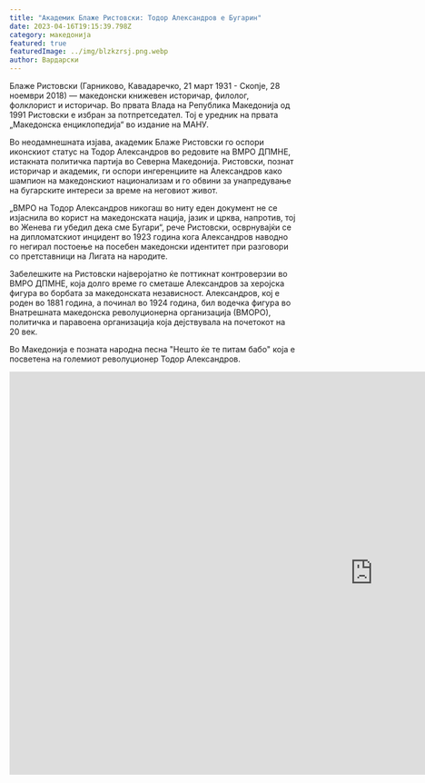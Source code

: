 ```yaml
---
title: "Академик Блаже Ристовски: Тодор Александров е Бугарин"
date: 2023-04-16T19:15:39.798Z
category: македонија
featured: true
featuredImage: ../img/blzkzrsj.png.webp
author: Вардарски
---
```


<!--StartFragment-->

Блаже Ристовски (Гарниково, Кавадаречко, 21 март 1931 - Скопје, 28 ноември 2018) — македонски книжевен историчар, филолог, фолклорист и историчар. Во првата Влада на Република Македонија од 1991 Ристовски е избран за потпретседател. Тој е уредник на првата „Македонска енциклопедија“ во издание на МАНУ.

<!--EndFragment-->

Во неодамнешната изјава, академик Блаже Ристовски го оспори иконскиот статус на Тодор Александров во редовите на ВМРО ДПМНЕ, истакната политичка партија во Северна Македонија. Ристовски, познат историчар и академик, ги оспори ингеренциите на Александров како шампион на македонскиот национализам и го обвини за унапредување на бугарските интереси за време на неговиот живот.

„ВМРО на Тодор Александров никогаш во ниту еден документ не се изјаснила во корист на македонската нација, јазик и црква, напротив, тој во Женева ги убедил дека сме Бугари“, рече Ристовски, осврнувајќи се на дипломатскиот инцидент во 1923 година кога Александров наводно го негирал постоење на посебен македонски идентитет при разговори со претставници на Лигата на народите.

Забелешките на Ристовски најверојатно ќе поттикнат контроверзии во ВМРО ДПМНЕ, која долго време го сметаше Александров за херојска фигура во борбата за македонската независност. Александров, кој е роден во 1881 година, а починал во 1924 година, бил водечка фигура во Внатрешната македонска револуционерна организација (ВМОРО), политичка и паравоена организација која дејствувала на почетокот на 20 век.

Во Македонија е позната народна песна "Нешто ќе те питам бабо" која е посветена на големиот револуционер Тодор Александров.

<iframe width="1280" height="710" src="https://www.youtube.com/embed/QsfAjtCYRHs" title="Академик Блаже Ристовски за Тодор Александров" frameborder="0" allow="accelerometer; autoplay; clipboard-write; encrypted-media; gyroscope; picture-in-picture; web-share" allowfullscreen></iframe>
